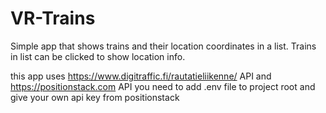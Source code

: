 # VR-Trains
Simple app that shows trains and their location coordinates in a list. Trains in list can be clicked to show location info. 

this app uses https://www.digitraffic.fi/rautatieliikenne/ API and https://positionstack.com API
you need to add .env file to project root and give your own api key from positionstack

